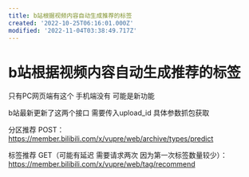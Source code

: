 ```yaml
---
title: b站根据视频内容自动生成推荐的标签
created: '2022-10-25T06:16:01.000Z'
modified: '2022-11-04T03:38:49.717Z'
---
```


# b站根据视频内容自动生成推荐的标签

只有PC网页端有这个 手机端没有 可能是新功能

b站最新更新了这两个接口 需要传入upload_id 具体参数抓包获取

分区推荐 POST：
https://member.bilibili.com/x/vupre/web/archive/types/predict

标签推荐 GET（可能有延迟 需要请求两次 因为第一次标签数量较少）：
https://member.bilibili.com/x/vupre/web/tag/recommend
